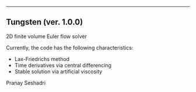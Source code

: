 ------------------------------------------------------------------
  Tungsten (ver. 1.0.0)
------------------------------------------------------------------

2D finite volume Euler flow solver

Currently, the code has the following characteristics:
   - Lax-Friedrichs method
   - Time derivatives via central differencing
   - Stable solution via artificial viscosity

Pranay Seshadri
